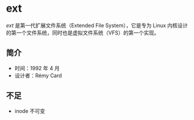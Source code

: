 # ext

_ext_ 是第一代扩展文件系统（Extended File System），它是专为 Linux 内核设计的第一个文件系统，同时也是虚拟文件系统（VFS）的第一个实现。

## 简介

* 时间：1992 年 4 月
* 设计者：Rémy Card

## 不足

* inode 不可变